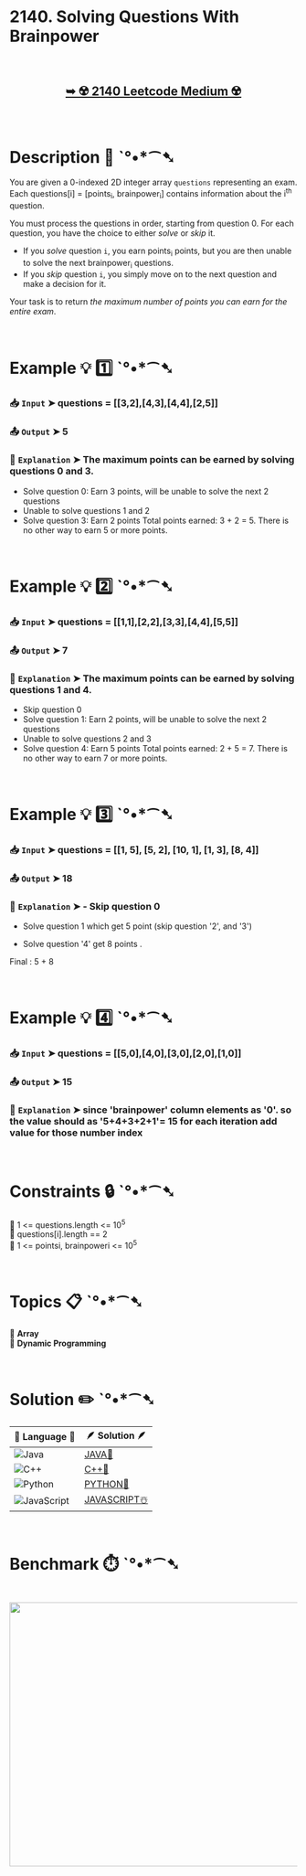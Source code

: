 # 2140. Solving Questions With Brainpower

</br>

<h2 align="center"> 

<a href="https://leetcode.com/problems/solving-questions-with-brainpower/description/?envType=daily-question&envId=2025-04-01"><strong>➥ ☢️ 2140 Leetcode Medium ☢️ </strong></a>
</h2>

</br>

# Description 📜 ˋ°•*⁀➷

You are given a 0-indexed 2D integer array `questions` representing an exam. Each questions[i] = [points<sub>i</sub>, brainpower<sub>i</sub>] contains information about the i<sup>th</sup> question.

You must process the questions in order, starting from question 0. For each question, you have the choice to either *solve* or *skip* it.

- If you *solve* question `i`, you earn points<sub>i</sub> points, but you are then unable to solve the next brainpower<sub>i</sub> questions.
- If you *skip* question `i`, you simply move on to the next question and make a decision for it.

Your task is to return *the maximum number of points you can earn for the entire exam*.

</br>

# Example 💡 1️⃣ ˋ°•*⁀➷

  ### 📥 `Input`  ➤ questions = [[3,2],[4,3],[4,4],[2,5]]

  ### 📤 `Output`  ➤ 5

  ### 🔦 `Explanation`  ➤ The maximum points can be earned by solving questions 0 and 3.
- Solve question 0: Earn 3 points, will be unable to solve the next 2 questions
- Unable to solve questions 1 and 2
- Solve question 3: Earn 2 points
Total points earned: 3 + 2 = 5. There is no other way to earn 5 or more points.

</br>

# Example 💡 2️⃣ ˋ°•*⁀➷

  ### 📥 `Input` ➤ questions = [[1,1],[2,2],[3,3],[4,4],[5,5]]

  ### 📤 `Output`  ➤ 7

  ### 🔦 `Explanation` ➤ The maximum points can be earned by solving questions 1 and 4.
- Skip question 0
- Solve question 1: Earn 2 points, will be unable to solve the next 2 questions
- Unable to solve questions 2 and 3
- Solve question 4: Earn 5 points
Total points earned: 2 + 5 = 7. There is no other way to earn 7 or more points.

</br>

# Example 💡 3️⃣ ˋ°•*⁀➷

  ### 📥 `Input` ➤ questions = [[1, 5], [5, 2], [10, 1], [1, 3], [8, 4]]

  ### 📤 `Output`  ➤ 18

  ### 🔦 `Explanation`  ➤ - Skip question 0

  - Solve question 1 which get 5 point (skip question '2', and '3')

  - Solve question '4' get 8 points .
            
  Final : 5 + 8

</br>

# Example 💡 4️⃣ ˋ°•*⁀➷

   ### 📥 `Input`  ➤ questions = [[5,0],[4,0],[3,0],[2,0],[1,0]]

   ### 📤 `Output`  ➤ 15

   ### 🔦 `Explanation`  ➤ since 'brainpower' column elements as '0'. so the value should as '5+4+3+2+1'= 15 for each iteration add value for those number index

</br>

# Constraints 🔒 ˋ°•*⁀➷

🔹 1 <= questions.length <= 10<sup>5</sup> </br>
🔹 questions[i].length == 2 </br>
🔹 1 <= pointsi, brainpoweri <= 10<sup>5</sup> </br>

</br>

# Topics 📋 ˋ°•*⁀➷

🔸 **Array**  </br>
🔸 **Dynamic Programming**  </br>

</br>

# Solution ✏️ ˋ°•*⁀➷

| 📒 Language 📒  | 🪶 Solution 🪶 |
| ------------- | ------------- |
|  ![Java](https://img.shields.io/badge/java-%23ED8B00.svg?style=for-the-badge&logo=openjdk&logoColor=white)  | [JAVA🍁]() |
|  ![C++](https://img.shields.io/badge/c++-%2300599C.svg?style=for-the-badge&logo=c%2B%2B&logoColor=white)  | [C++🎲]()  |
|  ![Python](https://img.shields.io/badge/python-3670A0?style=for-the-badge&logo=python&logoColor=ffdd54)    | [PYTHON🍰]() |
| ![JavaScript](https://img.shields.io/badge/javascript-%23323330.svg?style=for-the-badge&logo=javascript&logoColor=%23F7DF1E)   | [JAVASCRIPT☃️]() |

</br>

# Benchmark ⏱️ ˋ°•*⁀➷

<h1  align="center" >

<img src ="" width = "700px" height="462px" />

</h1>
